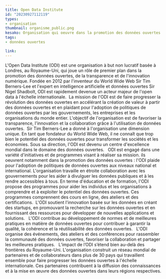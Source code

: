 ```yaml
---
title: Open Data Institute
id: "20230927112119"
types:
- organisation
thumbnail: organisme_public.png
kesako: Organisation qui oeuvre dans la promotion des données ouvertes et la transformation numérique.
tags:
- données ouvertes

link:
---
```


L'Open Data Institute (ODI) est une organisation à but non lucratif basée à Londres, au Royaume-Uni, qui joue un rôle de premier plan dans la promotion des données ouvertes, de la transparence et de l'innovation numérique. Fondée en 2012 par l'inventeur du World Wide Web Sir Tim Berners-Lee et l'expert en intelligence artificielle et données ouvertes Sir Nigel Shadbolt, ODI est rapidement devenue un acteur majeur de l'open data à l'échelle internationale.
 La mission de l'ODI est de faire progresser la révolution des données ouvertes en accélérant la création de valeur à partir des données ouvertes et en plaidant pour l'adoption de politiques de données ouvertes par les gouvernements, les entreprises et les organisations du monde entier. L'objectif de l'organisation est de favoriser la transparence, l'innovation et la collaboration grâce à l'utilisation de données ouvertes.
 Sir Tim Berners-Lee a donné à l'organisation une dimension unique. En tant que fondateur du World Wide Web, il ne connaît que trop bien le potentiel des données ouvertes pour transformer les sociétés et les économies. Sous sa direction, l'ODI est devenu un centre d'excellence mondial dans le domaine des données ouvertes. 
 ODI est engagé dans une variété d'initiatives et de programmes visant à réaliser sa mission. ils oeuvrent notamment dans la promotion des données ouvertes : l'ODI plaide pour l'adoption de politiques de données ouvertes aux niveaux national et international. L'organisation travaille en étroite collaboration avec les gouvernements pour les aider à divulguer les données publiques et à les rendre accessibles à tous. En terme d'éducation et de formation, l'ODI propose des programmes pour aider les individus et les organisations à comprendre et à exploiter le potentiel des données ouvertes. Ces programmes comprennent des cours en ligne, des ateliers et des certifications.  L'ODI soutient l'innovation basée sur les données en créant des startups, en promouvant la recherche sur les données ouvertes et en fournissant des ressources pour développer de nouvelles applications et solutions.   L'ODI contribue au développement de normes et de meilleures pratiques en matière de données ouvertes pour contribuer à garantir la qualité, la cohérence et la réutilisabilité des données ouvertes.   L'ODI organise des événements, des ateliers et des conférences pour rassembler la communauté des données ouvertes, favoriser la collaboration et partager les meilleures pratiques. 
 L’impact de l’ODI s’étend bien au-delà des frontières du Royaume-Uni. L'organisation construit un réseau mondial de partenaires et de collaborateurs dans plus de 30 pays qui travaillent ensemble pour faire progresser les données ouvertes à l'échelle internationale. Ces partenaires contribuent à la diffusion des connaissances et à la mise en œuvre des données ouvertes dans leurs régions respectives.



